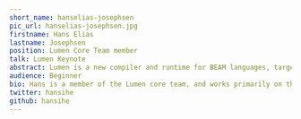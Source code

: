 ```yaml
---
short_name: hanselias-josephsen
pic_url: hanselias-josephsen.jpg
firstname: Hans Elias
lastname: Josephsen
position: Lumen Core Team member
talk: Lumen Keynote
abstract: Lumen is a new compiler and runtime for BEAM languages, targeting WebAssembly. This talk will serve as an introduction to the Lumen project, along with a progress update from the Lumen team.
audience: Beginner
bio: Hans is a member of the Lumen core team, and works primarily on the compiler. He has a keen fascination for language runtimes, compilers and low-level programming. In his free time, he enjoys tinkering with electronics.
twitter: hansihe
github: hansihe
---
```

